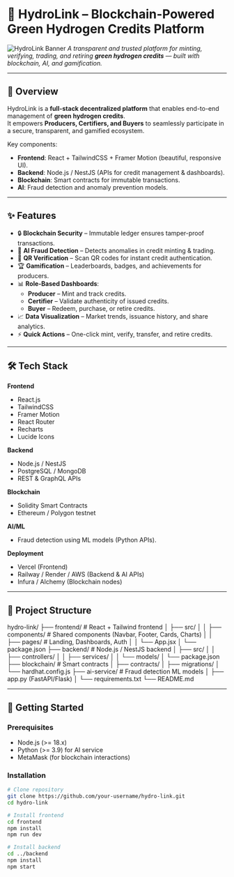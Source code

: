 # 🌱 HydroLink – Blockchain-Powered Green Hydrogen Credits Platform

![HydroLink Banner]([https://dummyimage.com/1200x400/10b981/ffffff&text=HydroLink+Frontend](https://drive.google.com/file/d/1uRJKnfRdVb8wN6KuiEylXWFc84CNtrkZ/view?usp=sharing))  
*A transparent and trusted platform for minting, verifying, trading, and retiring **green hydrogen credits** — built with blockchain, AI, and gamification.*

---

## 📖 Overview
HydroLink is a **full-stack decentralized platform** that enables end-to-end management of **green hydrogen credits**.  
It empowers **Producers, Certifiers, and Buyers** to seamlessly participate in a secure, transparent, and gamified ecosystem.

Key components:
- **Frontend**: React + TailwindCSS + Framer Motion (beautiful, responsive UI).
- **Backend**: Node.js / NestJS (APIs for credit management & dashboards).
- **Blockchain**: Smart contracts for immutable transactions.
- **AI**: Fraud detection and anomaly prevention models.

---

## ✨ Features
- 🔒 **Blockchain Security** – Immutable ledger ensures tamper-proof transactions.  
- 🤖 **AI Fraud Detection** – Detects anomalies in credit minting & trading.  
- 📱 **QR Verification** – Scan QR codes for instant credit authentication.  
- 🏆 **Gamification** – Leaderboards, badges, and achievements for producers.  
- 📊 **Role-Based Dashboards**:
  - **Producer** – Mint and track credits.  
  - **Certifier** – Validate authenticity of issued credits.  
  - **Buyer** – Redeem, purchase, or retire credits.  
- 📈 **Data Visualization** – Market trends, issuance history, and share analytics.  
- ⚡ **Quick Actions** – One-click mint, verify, transfer, and retire credits.  

---

## 🛠️ Tech Stack
**Frontend**  
- React.js  
- TailwindCSS  
- Framer Motion  
- React Router  
- Recharts  
- Lucide Icons  

**Backend**  
- Node.js / NestJS  
- PostgreSQL / MongoDB  
- REST & GraphQL APIs  

**Blockchain**  
- Solidity Smart Contracts  
- Ethereum / Polygon testnet  

**AI/ML**  
- Fraud detection using ML models (Python APIs).  

**Deployment**  
- Vercel (Frontend)  
- Railway / Render / AWS (Backend & AI APIs)  
- Infura / Alchemy (Blockchain nodes)  

---


## 📂 Project Structure
hydro-link/
├── frontend/ # React + Tailwind frontend
│ ├── src/
│ │ ├── components/ # Shared components (Navbar, Footer, Cards, Charts)
│ │ ├── pages/ # Landing, Dashboards, Auth
│ │ └── App.jsx
│ └── package.json
├── backend/ # Node.js / NestJS backend
│ ├── src/
│ │ ├── controllers/
│ │ ├── services/
│ │ └── models/
│ └── package.json
├── blockchain/ # Smart contracts
│ ├── contracts/
│ ├── migrations/
│ └── hardhat.config.js
├── ai-service/ # Fraud detection ML models
│ ├── app.py (FastAPI/Flask)
│ └── requirements.txt
└── README.md


---

## 🚀 Getting Started

### Prerequisites
- Node.js (>= 18.x)  
- Python (>= 3.9) for AI service  
- MetaMask (for blockchain interactions)  

### Installation
```bash
# Clone repository
git clone https://github.com/your-username/hydro-link.git
cd hydro-link

# Install frontend
cd frontend
npm install
npm run dev

# Install backend
cd ../backend
npm install
npm start


